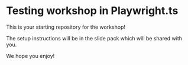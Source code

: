 # Testing workshop in Playwright.ts

This is your starting repository for the workshop! 

The setup instructions will be in the slide pack which will be shared with you.

We hope you enjoy!
